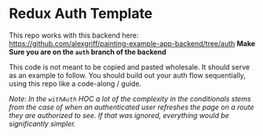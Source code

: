 # Redux Auth Template

This repo works with this backend here:
https://github.com/alexgriff/painting-example-app-backend/tree/auth
**Make Sure you are on the `auth` branch of the backend**

This code is not meant to be copied and pasted wholesale. It should serve as an example to follow. You should build out your auth flow sequentially, using this repo like a code-along / guide.

_Note: In the `withAuth` HOC a lot of the complexity in the conditionals stems from the case of when an authenticated user refreshes the page on a route they are authorized to see. If that was ignored, everything would be significantly simpler._
